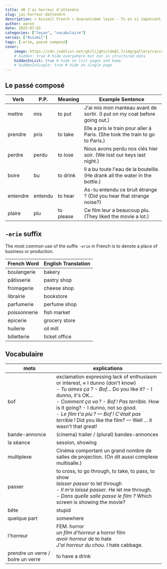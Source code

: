 ```yaml
---
title: 40 J'ai horreur d'attendre
slug: jai-horreur-dattendre
description: « Assimil French » Quarantième leçon - Tu es si impatient !
author: aaron
date: 2023-07-01
categories: ["leçon", "vocabulaire"]
series: ["Assimil"]
tags: [-erie, passé composé]
cover: 
    image: https://cdn.jsdelivr.net/gh/lijqhs/cdn@1.7/img/gallery/ca/connor-jolley-y1-jwAqBAoo-unsplash.jpg
    # hidden: true # hide everywhere but not in structured data
    hiddenInList: true # hide on list pages and home
    # hiddenInSingle: true # hide on single page
---
```


## Le passé composé

| Verb | P.P. | Meaning | Example Sentence |
|------|------|---------|------------------|
| mettre | mis | to put | J'ai mis mon manteau avant de sortir. (I put on my coat before going out.) |
| prendre | pris | to take | Elle a pris le train pour aller à Paris. (She took the train to go to Paris.) |
| perdre | perdu | to lose | Nous avons perdu nos clés hier soir. (We lost our keys last night.) |
| boire | bu | to drink | Il a bu toute l'eau de la bouteille. (He drank all the water in the bottle.) |
| entendre | entendu | to hear | As-tu entendu ce bruit étrange ? (Did you hear that strange noise?) |
| plaire | plu | to please | Ce film leur a beaucoup plu. (They liked the movie a lot.) |

## `-erie` suffix

The most common use of the suffix `-erie` in French is to denote a place of business or production.


| French Word      | English Translation  |
|------------------|---------------------|
| boulangerie      | bakery              |
| pâtisserie       | pastry shop         |
| fromagerie       | cheese shop         |
| librairie        | bookstore           |
| parfumerie       | perfume shop        |
| poissonnerie     | fish market         |
| épicerie         | grocery store       |
| huilerie         | oil mill            |
| billetterie      | ticket office       |


## Vocabulaire

| mots | explications |
| ---- | ---- |
| bof | exclamation expressing lack of enthusiasm or interest, ≈ I dunno (don't know) <br/> - *Tu aimes ça ? - Bof...* Do you like it? - I dunno, it's OK... <br/> - *Comment ça va ? - Bof ! Pas terrible.* How is it going? - I dunno, not so good. <br/> - *Le film t'a plu ? — Bof ! C'était pas terrible !* Did you like the film? — Well ... it wasn't that great! |
| bande-annonce | (cinema) trailer / (plural) bandes-annonces |
| la séance | session, showing |
| multiplexe | Cinéma comportant un grand nombre de salles de projection. (On dit aussi complexe multisalle.) |
| passer | to cross, to go through, to take, to pass, to show <br/> *laisser passer* to let through <br/> - *Il m'a laissé passer.* He let me through. <br/> - *Dans quelle salle passe le film ?* Which screen is showing the movie? |
| bête | stupid |
| quelque part | somewhere |
| l'horreur | FEM. horror <br/> *un film d'horreur* a horror film <br/> *avoir horreur de* to hate <br/> *J'ai horreur du chou.* I hate cabbage. |
| prendre un verre / boire un verre | to have a drink |
